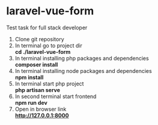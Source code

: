 # laravel-vue-form

Test task for full stack developer

1. Clone git repository
2. In terminal go to project dir\
   **cd ./laravel-vue-form**
3. In terminal installing php packages and dependencies\
   **composer install**
4. In terminal installing node packages and dependencies\
   **npm install**
5. In terminal start php project\
   **php artisan serve**
6. In second terminal start frontend\
   **npm run dev**
7. Open in browser link\
   **http://127.0.0.1:8000**
